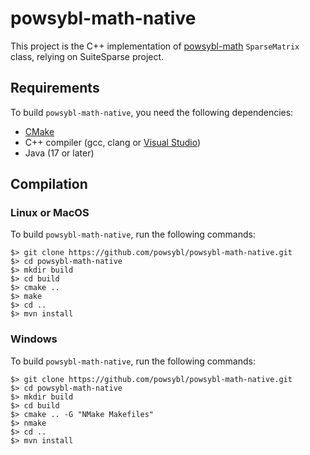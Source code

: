 # powsybl-math-native
This project is the C++ implementation of [powsybl-math](https://github.com/powsybl/powsybl-core) `SparseMatrix` class, relying on SuiteSparse project.

## Requirements
To build `powsybl-math-native`, you need the following dependencies:
- [CMake](https://cmake.org/download)
- C++ compiler (gcc, clang or [Visual Studio](https://visualstudio.microsoft.com/fr/vs/features/cplusplus/))
- Java (17 or later)

## Compilation

### Linux or MacOS
To build `powsybl-math-native`, run the following commands:
```
$> git clone https://github.com/powsybl/powsybl-math-native.git
$> cd powsybl-math-native
$> mkdir build
$> cd build
$> cmake ..
$> make 
$> cd ..
$> mvn install
````

### Windows
To build `powsybl-math-native`, run the following commands:
```
$> git clone https://github.com/powsybl/powsybl-math-native.git
$> cd powsybl-math-native
$> mkdir build
$> cd build
$> cmake .. -G "NMake Makefiles"
$> nmake 
$> cd ..
$> mvn install
````
